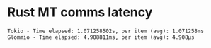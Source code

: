 Rust MT comms latency
=====================

```
Tokio - Time elapsed: 1.071258502s, per item (avg): 1.071258ms
Glommio - Time elapsed: 4.908811ms, per item (avg): 4.908µs
```
